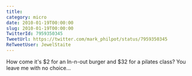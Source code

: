 ```yaml
---
title: 
category: micro
date: 2010-01-19T00:00:00
slug: 2010-01-19T00:00:00
TwitterId: 7959350345
TweetUrl: https://twitter.com/mark_philpot/status/7959350345
ReTweetUser: JewelStaite
---
```


<i class="fa fa-retweet" aria-hidden="true"></i> How come it's $2 for an In-n-out burger and $32 for a pilates class? You leave me with no choice...